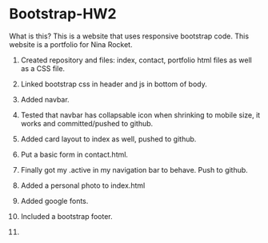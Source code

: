 # Bootstrap-HW2


What is this?
This is a website that uses responsive bootstrap code. This website
is a portfolio for Nina Rocket. 

1. Created repository and files: index, contact, portfolio html files as well as a CSS file.

2. Linked bootstrap css in header and js in bottom of body.

3. Added navbar.

4. Tested that navbar has collapsable icon when shrinking to mobile size, it works and committed/pushed to github. 

5. Added card layout to index as well, pushed to github. 

6. Put a basic form in contact.html.

7. Finally got my .active in my navigation bar to behave. Push to github.

8. Added a personal photo to index.html

9. Added google fonts.

10. Included a bootstrap footer.

11. 





